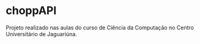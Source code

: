 # choppAPI

Projeto realizado nas aulas do curso de Ciência da Computação no Centro Universitário de Jaguariúna.
